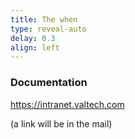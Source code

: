 ```yaml
---
title: The when
type: reveal-auto
delay: 0.3
align: left
---
```


### Documentation

https://intranet.valtech.com 

(a link will be in the mail)
